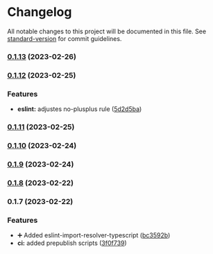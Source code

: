 # Changelog

All notable changes to this project will be documented in this file. See [standard-version](https://github.com/conventional-changelog/standard-version) for commit guidelines.

### [0.1.13](https://github.com/codingnomad-com/eslint-config-cn/compare/v0.1.12...v0.1.13) (2023-02-26)

### [0.1.12](https://github.com/codingnomad-com/eslint-config-cn/compare/v0.1.11...v0.1.12) (2023-02-25)


### Features

* **eslint:** adjustes no-plusplus rule ([5d2d5ba](https://github.com/codingnomad-com/eslint-config-cn/commit/5d2d5babe235cb9403064732510aa7136d15ac2a))

### [0.1.11](https://github.com/codingnomad-com/eslint-config-cn/compare/v0.1.10...v0.1.11) (2023-02-25)

### [0.1.10](https://github.com/codingnomad-com/eslint-config-cn/compare/v0.1.9...v0.1.10) (2023-02-24)

### [0.1.9](https://github.com/codingnomad-com/eslint-config-cn/compare/v0.1.8...v0.1.9) (2023-02-24)

### [0.1.8](https://github.com/codingnomad-com/eslint-config-cn/compare/v0.1.7...v0.1.8) (2023-02-22)

### 0.1.7 (2023-02-22)


### Features

* :heavy_plus_sign: Added eslint-import-resolver-typescript ([bc3592b](https://github.com/codingnomad-com/eslint-config-cn/commit/bc3592b706c9c94ea57db2dc523f9a827548e867))
* **ci:** added prepublish scripts ([3f0f739](https://github.com/codingnomad-com/eslint-config-cn/commit/3f0f7394371df996024ab49f73dbf102a4700b08))
